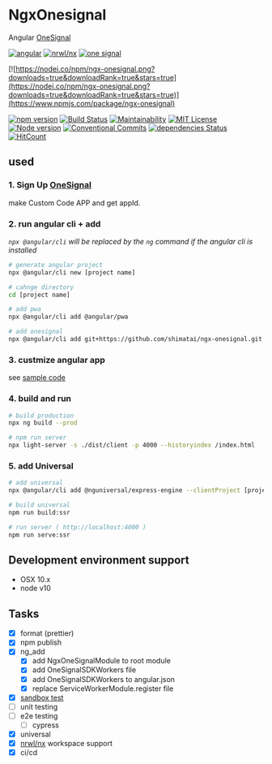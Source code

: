 # NgxOnesignal

Angular [OneSignal](https://onesignal.com/)

[![angular](https://img.shields.io/badge/angular-7+-red.svg)](https://angular.io/)
[![nrwl/nx](https://img.shields.io/badge/nx-8-blue.svg)](https://nx.dev/)
[![one signal](https://img.shields.io/badge/OneSignal--Website--SDK-latest-e34b4d.svg)](https://github.com/OneSignal/OneSignal-Website-SDK)

[![https://nodei.co/npm/ngx-onesignal.png?downloads=true&downloadRank=true&stars=true](https://nodei.co/npm/ngx-onesignal.png?downloads=true&downloadRank=true&stars=true)](https://www.npmjs.com/package/ngx-onesignal)

[![npm version](https://badge.fury.io/js/ngx-onesignal.svg)](https://badge.fury.io/js/ngx-onesignal)
[![Build Status](https://travis-ci.com/MSakamaki/ngx-onesignal.svg?branch=master)](https://travis-ci.com/MSakamaki/ngx-onesignal)
[![Maintainability](https://api.codeclimate.com/v1/badges/493932302a1a925b8f12/maintainability)](https://codeclimate.com/github/MSakamaki/ngx-onesignal/maintainability)
[![MIT License](http://img.shields.io/badge/license-MIT-blue.svg?style=flat)](LICENSE)
[![Node version](https://img.shields.io/node/v/ngx-onesignal.svg?style=flat)](http://nodejs.org/download/)
[![Conventional Commits](https://img.shields.io/badge/Conventional%20Commits-1.0.0-yellow.svg)](https://conventionalcommits.org)
[![dependencies Status](https://david-dm.org/MSakamaki/ngx-onesignal/status.svg)](https://david-dm.org/MSakamaki/ngx-onesignal)
[![HitCount](http://hits.dwyl.com/MSakamaki/ngx-onesignal.svg)](http://hits.dwyl.com/MSakamaki/ngx-onesignal)

## used

### 1. Sign Up [OneSignal](https://onesignal.com/)

make Custom Code APP and get appId.

### 2. run angular cli + add

*`npx @angular/cli` will be replaced by the `ng` command if the angular cli is installed*

```sh
# generate angular project
npx @angular/cli new [project name]

# cahnge directory
cd [project name]

# add pwa
npx @angular/cli add @angular/pwa

# add onesignal
npx @angular/cli add git+https://github.com/shimatai/ngx-onesignal.git --appId=[your onesignal appId]
```

### 3. custmize angular app

see [sample code](https://github.com/shimatai/ngx-onesignal/tree/master/src/app)

### 4. build and run

```sh
# build production
npx ng build --prod

# npm run server
npx light-server -s ./dist/client -p 4000 --historyindex /index.html
```

### 5. add Universal

```sh
# add universal
npx @angular/cli add @nguniversal/express-engine --clientProject [project name]

# build universal
npm run build:ssr

# run server ( http://localhost:4000 )
npm run serve:ssr
```

## Development environment support

+ OSX 10.x
+ node v10

## Tasks

+ [x] format (prettier)
+ [x] npm publish
+ [x] ng_add
  + [x] add NgxOneSignalModule to root module
  + [x] add OneSignalSDKWorkers file
  + [x] add OneSignalSDKWorkers to angular.json
  + [x] replace ServiceWorkerModule.register file
+ [x] [sandbox test](https://www.kevinschuchard.com/blog/2018-11-20-schematic-sandbox/)
+ [ ] unit testing
+ [ ] e2e testing
  + [ ] cypress
+ [x] universal
+ [x] [nrwl/nx](https://nx.dev/) workspace support
+ [x] ci/cd
